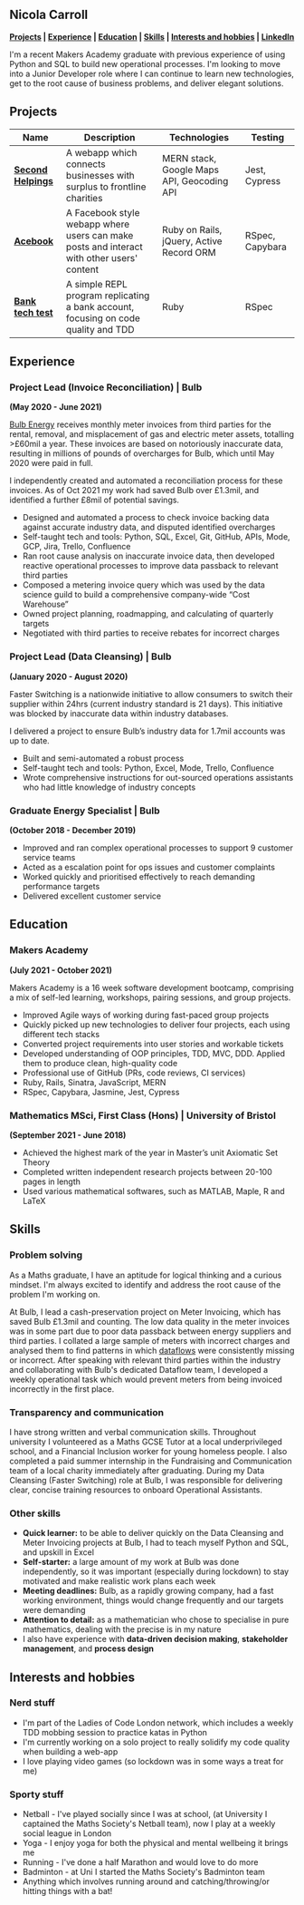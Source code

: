 ## Nicola Carroll

**[Projects](https://github.com/Nicola-Carroll/CV#projects) | [Experience](https://github.com/Nicola-Carroll/CV#Experience) | [Education](https://github.com/Nicola-Carroll/CV#education) | [Skills](https://github.com/Nicola-Carroll/CV#skills) | [Interests and hobbies](https://github.com/Nicola-Carroll/CV#interests-and-hobbies) | <a href="https://www.linkedin.com/in/nicola-carroll-b3b299147/" target="blank" rel="noopener noreferrer">LinkedIn</a>**

I'm a recent Makers Academy graduate with previous experience of using Python and SQL to build new operational processes. I'm looking to move into a Junior Developer role where I can continue to learn new technologies, get to the root cause of business problems, and deliver elegant solutions.

<!-- 



I’ve always been interested in how things works. I chose to study Maths at university, and then further specialised in Pure Mathematics, because of how fundamental I felt it was to other fields.

My interest in software engineering started to emerge shortly after I graduated. While working for a rapidly growing start-up, it quickly became apparent that the most interesting and impactful solutions to business problems were tech driven ones.

After learning to code, I also found that I got the same type of enjoyment from programming as I did from Mathematics. This lead me to the decision to quit my job and enroll on the Makers Academy intensive 16 week bootcamp to become a Full Stack developer. -->










## Projects
 
| Name                         | Description       | Technologies      | Testing |
| ---------------------------- | ----------------- | ----------------- | --------|
|[ **Second Helpings**  ](https://github.com/Nicola-Carroll/tech_for_good/blob/main/README.md)| A webapp which connects businesses with surplus to frontline charities | MERN stack, Google Maps API, Geocoding API |Jest, Cypress |
| [**Acebook**](https://github.com/Nicola-Carroll/acebook) | A Facebook style webapp where users can make posts and interact with other users' content | Ruby on Rails, jQuery, Active Record ORM| RSpec, Capybara |
| [**Bank tech test**](https://github.com/Nicola-Carroll/bank_tech_test) | A simple REPL program replicating a bank account, focusing on code quality and TDD | Ruby | RSpec |












## Experience

### Project Lead (Invoice Reconciliation) | Bulb
**(May 2020 - June 2021)**

[Bulb Energy](https://bulb.co.uk/mission/) receives monthly meter invoices from third parties for the rental, removal, and misplacement of gas and electric meter assets, totalling >£60mil a year. These invoices are based on notoriously inaccurate data, resulting in millions of pounds of overcharges for Bulb, which until May 2020 were paid in full.

I independently created and automated a reconciliation process for these invoices. As of Oct 2021 my work had saved Bulb over £1.3mil, and identified a further £8mil of potential savings.

- Designed and automated a process to check invoice backing data against accurate industry data, and disputed identified overcharges
- Self-taught tech and tools: Python, SQL, Excel, Git, GitHub, APIs, Mode, GCP, Jira, Trello, Confluence
- Ran root cause analysis on inaccurate invoice data, then developed reactive operational processes to improve data passback to relevant third parties
- Composed a metering invoice query which was used by the data science guild to build a comprehensive company-wide “Cost Warehouse”
- Owned project planning, roadmapping, and calculating of quarterly targets
- Negotiated with third parties to receive rebates for incorrect charges



### Project Lead (Data Cleansing) | Bulb
**(January 2020 - August 2020)**

Faster Switching is a nationwide initiative to allow consumers to switch their supplier within 24hrs (current industry standard is 21 days). This initiative was blocked by inaccurate data within industry databases.

I delivered a project to ensure Bulb’s industry data for 1.7mil accounts was up to date.

- Built and semi-automated a robust process
- Self-taught tech and tools: Python, Excel, Mode, Trello, Confluence
- Wrote comprehensive instructions for out-sourced operations assistants who had little knowledge of industry concepts



### Graduate Energy Specialist | Bulb
**(October 2018 - December 2019)**

- Improved and ran complex operational processes to support 9 customer service teams 
- Acted as a escalation point for ops issues and customer complaints
- Worked quickly and prioritised effectively to reach demanding performance targets
- Delivered excellent customer service











## Education

### Makers Academy
**(July 2021 - October 2021)**

Makers Academy is a 16 week software development bootcamp, comprising a mix of self-led learning, workshops, pairing sessions, and group projects.

- Improved Agile ways of working during fast-paced group projects
- Quickly picked up new technologies to deliver four projects, each using different tech stacks 
- Converted project requirements into user stories and workable tickets
- Developed understanding of OOP principles, TDD, MVC, DDD. Applied them to produce clean, high-quality code
- Professional use of GitHub (PRs, code reviews, CI services)
- Ruby, Rails, Sinatra, JavaScript, MERN
- RSpec, Capybara, Jasmine, Jest, Cypress

### Mathematics MSci, First Class (Hons) | University of Bristol
**(September 2021 - June 2018)**

- Achieved the highest mark of the year in Master’s unit Axiomatic Set Theory
- Completed written independent research projects between 20-100 pages in length
- Used various mathematical softwares, such as MATLAB, Maple, R and LaTeX














## Skills

### Problem solving

As a Maths graduate, I have an aptitude for logical thinking and a curious mindset. I'm always excited to identify and address the root cause of the problem I'm working on.

At Bulb, I lead a cash-preservation project on Meter Invoicing, which has saved Bulb £1.3mil and counting. The low data quality in the meter invoices was in some part due to poor data passback between energy suppliers and third parties. I collated a large sample of meters with incorrect charges and analysed them to find patterns in which [dataflows](https://www.businessjuice.co.uk/energy-guides/data-flows/) were consistently missing or incorrect. After speaking with relevant third parties within the industry and collaborating with Bulb's dedicated Dataflow team, I developed a weekly operational task which would prevent meters from being invoiced incorrectly in the first place.

### Transparency and communication

I have strong written and verbal communication skills. Throughout university I volunteered as a Maths GCSE Tutor at a local underprivileged school, and a Financial Inclusion worker for young homeless people. I also completed a paid summer internship in the Fundraising and Communication team of a local charity immediately after graduating. During my Data Cleansing (Faster Switching) role at Bulb, I was responsible for delivering clear, concise training resources to onboard Operational Assistants.


### Other skills

- **Quick learner:** to be able to deliver quickly on the Data Cleansing and Meter Invoicing projects at Bulb, I had to teach myself Python and SQL, and upskill in Excel
- **Self-starter:** a large amount of my work at Bulb was done independently, so it was important (especially during lockdown) to stay motivated and make realistic work plans each week
- **Meeting deadlines:** Bulb, as a rapidly growing company, had a fast working environment, things would change frequently and our targets were demanding
- **Attention to detail:** as a mathematician who chose to specialise in pure mathematics, dealing with the precise is in my nature
- I also have experience with **data-driven decision making**, **stakeholder management**, and **process design**











## Interests and hobbies

### Nerd stuff
- I'm part of the Ladies of Code London network, which includes a weekly TDD mobbing session to practice katas in Python
- I'm currently working on a solo project to really solidify my code quality when building a web-app
- I love playing video games (so lockdown was in some ways a treat for me)

### Sporty stuff
- Netball - I've played socially since I was at school, (at University I captained the Maths Society's Netball team), now I play at a weekly social league in London
- Yoga - I enjoy yoga for both the physical and mental wellbeing it brings me
- Running - I've done a half Marathon and would love to do more
- Badminton - at Uni I started the Maths Society's Badminton team
- Anything which involves running around and catching/throwing/or hitting things with a bat!

